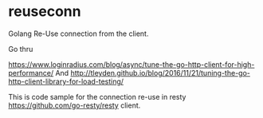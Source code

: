# reuseconn

Golang Re-Use connection from the client. 

Go thru 

https://www.loginradius.com/blog/async/tune-the-go-http-client-for-high-performance/ 
And 
http://tleyden.github.io/blog/2016/11/21/tuning-the-go-http-client-library-for-load-testing/

This is code sample for the connection re-use in resty https://github.com/go-resty/resty client. 
